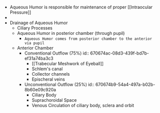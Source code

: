 - Aqueous Humor is responsible for maintenance of proper [[Intraocular Pressure]]
-
- Drainage of Aqueous Humor
	- Ciliary Processes
	- Aqueous Humor in posterior chamber (through pupil)
		- `Aqueous Humor comes from posterior chamber to the anterior via pupil`
	- Anterior Chamber
		- Conventional Outflow (75%)
		  id:: 670674ac-08d3-439f-bd7b-ef31a74ba3c3
			- [[Trabecular Meshwork of Eyeball]]
			- Schlem's canal
			- Collector channels
			- Epischeral veins
		- Unconventional Outflow (25%)
		  id:: 670674b9-54a4-497a-b02b-8b60e09c920a
			- Ciliary Body
			- Suprachoroidal Space
			- Venous Circulation of ciliary body, sclera and orbit